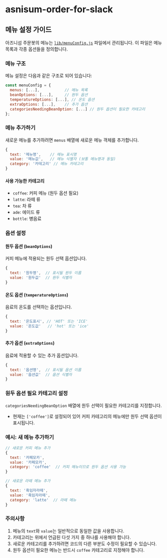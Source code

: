 # asnisum-order-for-slack

## 메뉴 설정 가이드

아즈니섬 주문봇의 메뉴는 [`lib/menuConfig.js`](lib/menuConfig.js) 파일에서 관리됩니다. 이 파일은 메뉴 목록과 각종 옵션들을 정의합니다.

### 메뉴 구조

메뉴 설정은 다음과 같은 구조로 되어 있습니다:

```javascript
const menuConfig = {
  menus: [...],           // 메뉴 목록
  beanOptions: [...],     // 원두 옵션
  temperatureOptions: [...], // 온도 옵션
  extraOptions: [...],    // 추가 옵션
  categoriesNeedingBeanOption: [...] // 원두 옵션이 필요한 카테고리
};
```

### 메뉴 추가하기

새로운 메뉴를 추가하려면 `menus` 배열에 새로운 메뉴 객체를 추가합니다.

```javascript
{
  text: '메뉴명',    // 메뉴 표시명
  value: '메뉴값',   // 메뉴 식별자 (보통 메뉴명과 동일)
  category: '카테고리' // 메뉴 카테고리
}
```

#### 사용 가능한 카테고리
- `coffee`: 커피 메뉴 (원두 옵션 필요)
- `latte`: 라떼 류
- `tea`: 차 류
- `ade`: 에이드 류
- `bottle`: 병음료

### 옵션 설정

#### 원두 옵션 (`beanOptions`)
커피 메뉴에 적용되는 원두 선택 옵션입니다.
```javascript
{
  text: '원두명',  // 표시될 원두 이름
  value: '원두값'  // 원두 식별자
}
```

#### 온도 옵션 (`temperatureOptions`)
음료의 온도를 선택하는 옵션입니다.
```javascript
{
  text: '온도표시', // 'HOT' 또는 'ICE'
  value: '온도값'   // 'hot' 또는 'ice'
}
```

#### 추가 옵션 (`extraOptions`)
음료에 적용할 수 있는 추가 옵션입니다.
```javascript
{
  text: '옵션명',  // 표시될 옵션 이름
  value: '옵션값'  // 옵션 식별자
}
```

### 원두 옵션 필요 카테고리 설정

`categoriesNeedingBeanOption` 배열에 원두 선택이 필요한 카테고리를 지정합니다.
- 현재는 `['coffee']`로 설정되어 있어 커피 카테고리의 메뉴에만 원두 선택 옵션이 표시됩니다.

### 예시: 새 메뉴 추가하기

```javascript
// 새로운 커피 메뉴 추가
{
  text: '카페모카',
  value: '카페모카',
  category: 'coffee'  // 커피 메뉴이므로 원두 옵션 사용 가능
}

// 새로운 라떼 메뉴 추가
{
  text: '흑임자라떼',
  value: '흑임자라떼',
  category: 'latte'  // 라떼 메뉴
}
```

### 주의사항

1. 메뉴의 `text`와 `value`는 일반적으로 동일한 값을 사용합니다.
2. 카테고리는 위에서 언급된 다섯 가지 중 하나를 사용해야 합니다.
3. 새로운 카테고리를 추가하려면 코드의 다른 부분도 수정이 필요할 수 있습니다.
4. 원두 옵션이 필요한 메뉴는 반드시 `coffee` 카테고리로 지정해야 합니다.